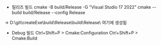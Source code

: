 * 릴리즈 빌드
cmake -B build/Release -G "Visual Studio 17 2022"
cmake --build build/Release --config Release

-> D:\git\createExe\build\Release\build\Release\ 여기에 생성됨

<!-- cmake -DCMAKE_BUILD_TYPE=Release -B build/release
cmake --build build/release -->

* Debug 빌드
Ctrl+Shift+P > Cmake:Configuration
Ctrl+Shift+P > Cmake:Build